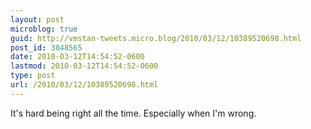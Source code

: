 ```yaml
---
layout: post
microblog: true
guid: http://vmstan-tweets.micro.blog/2010/03/12/10389520698.html
post_id: 3048565
date: 2010-03-12T14:54:52-0600
lastmod: 2010-03-12T14:54:52-0600
type: post
url: /2010/03/12/10389520698.html
---
```

It's hard being right all the time. Especially when I'm wrong.
